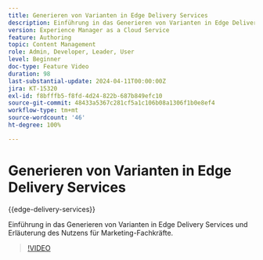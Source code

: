 ```yaml
---
title: Generieren von Varianten in Edge Delivery Services
description: Einführung in das Generieren von Varianten in Edge Delivery Services und Erläuterung des Nutzens für Marketing-Fachkräfte.
version: Experience Manager as a Cloud Service
feature: Authoring
topic: Content Management
role: Admin, Developer, Leader, User
level: Beginner
doc-type: Feature Video
duration: 98
last-substantial-update: 2024-04-11T00:00:00Z
jira: KT-15320
exl-id: f8bfffb5-f8fd-4d24-822b-687b849efc10
source-git-commit: 48433a5367c281cf5a1c106b08a1306f1b0e8ef4
workflow-type: tm+mt
source-wordcount: '46'
ht-degree: 100%

---
```


# Generieren von Varianten in Edge Delivery Services

{{edge-delivery-services}}

Einführung in das Generieren von Varianten in Edge Delivery Services und Erläuterung des Nutzens für Marketing-Fachkräfte.

>[!VIDEO](https://video.tv.adobe.com/v/3428304/?learn=on)
